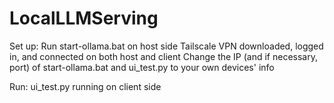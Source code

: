 # LocalLLMServing

Set up:
Run start-ollama.bat on host side
Tailscale VPN downloaded, logged in, and connected on both host and client
Change the IP (and if necessary, port) of start-ollama.bat and ui_test.py to your own devices' info

Run:
ui_test.py running on client side
